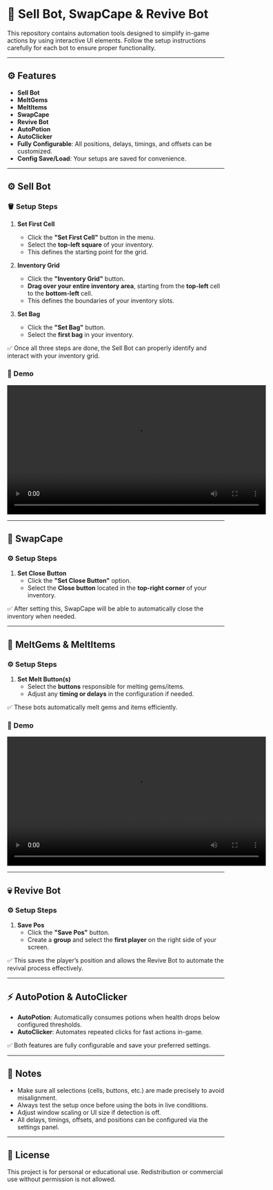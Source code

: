 # 🧠 Sell Bot, SwapCape & Revive Bot

This repository contains automation tools designed to simplify in-game actions by using interactive UI elements.
Follow the setup instructions carefully for each bot to ensure proper functionality.

---

## ⚙️ Features

- **Sell Bot**
- **MeltGems**
- **MeltItems**
- **SwapCape**
- **Revive Bot**
- **AutoPotion**
- **AutoClicker**
- **Fully Configurable**: All positions, delays, timings, and offsets can be customized.
- **Config Save/Load**: Your setups are saved for convenience.

---

## ⚙️ Sell Bot

### 🪣 Setup Steps

1. **Set First Cell**
   - Click the **"Set First Cell"** button in the menu.
   - Select the **top-left square** of your inventory.
   - This defines the starting point for the grid.

2. **Inventory Grid**
   - Click the **"Inventory Grid"** button.
   - **Drag over your entire inventory area**, starting from the **top-left** cell to the **bottom-left** cell.
   - This defines the boundaries of your inventory slots.

3. **Set Bag**
   - Click the **"Set Bag"** button.
   - Select the **first bag** in your inventory.

✅ Once all three steps are done, the Sell Bot can properly identify and interact with your inventory grid.

### 🎥 Demo
<video width="600" controls>
  <source src="https://imgur.com/a/ZMzBju6" type="video/mp4">
  Your browser does not support the video tag.
</video>

---

## 🧥 SwapCape

### ⚙️ Setup Steps

1. **Set Close Button**
   - Click the **"Set Close Button"** option.
   - Select the **Close button** located in the **top-right corner** of your inventory.

✅ After setting this, SwapCape will be able to automatically close the inventory when needed.

---

## 💎 MeltGems & MeltItems

### ⚙️ Setup Steps

1. **Set Melt Button(s)**
   - Select the **buttons** responsible for melting gems/items.
   - Adjust any **timing or delays** in the configuration if needed.

✅ These bots automatically melt gems and items efficiently.

### 🎥 Demo

<video width="600" controls>
  <source src="[Assets/meltgem.mp4](https://imgur.com/a/HzqKUSZ)" type="video/mp4">
  Your browser does not support the video tag.
</video>

---

## 💀 Revive Bot

### ⚙️ Setup Steps

1. **Save Pos**
   - Click the **"Save Pos"** button.
   - Create a **group** and select the **first player** on the right side of your screen.

✅ This saves the player’s position and allows the Revive Bot to automate the revival process effectively.

---

## ⚡ AutoPotion & AutoClicker

- **AutoPotion**: Automatically consumes potions when health drops below configured thresholds.  
- **AutoClicker**: Automates repeated clicks for fast actions in-game.  

✅ Both features are fully configurable and save your preferred settings.

---

## 🧩 Notes

- Make sure all selections (cells, buttons, etc.) are made precisely to avoid misalignment.  
- Always test the setup once before using the bots in live conditions.  
- Adjust window scaling or UI size if detection is off.  
- All delays, timings, offsets, and positions can be configured via the settings panel.  

---

## 📄 License

This project is for personal or educational use. Redistribution or commercial use without permission is not allowed.
